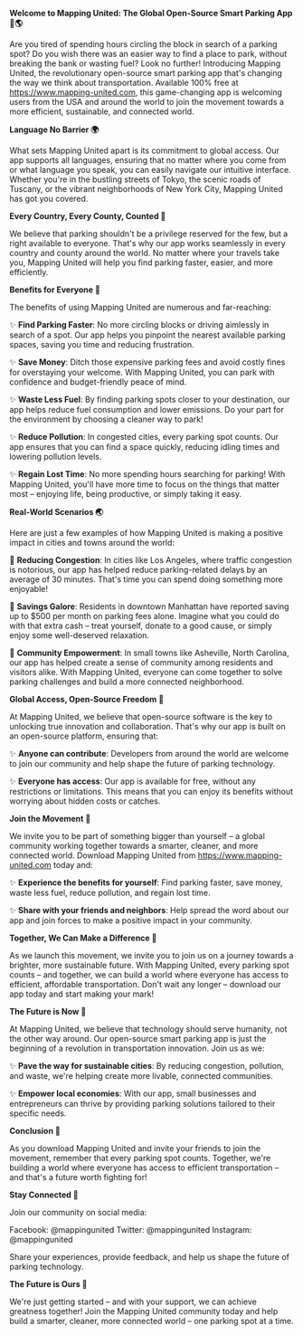 **Welcome to Mapping United: The Global Open-Source Smart Parking App 🚗🌎**

Are you tired of spending hours circling the block in search of a parking spot? Do you wish there was an easier way to find a place to park, without breaking the bank or wasting fuel? Look no further! Introducing Mapping United, the revolutionary open-source smart parking app that's changing the way we think about transportation. Available 100% free at https://www.mapping-united.com, this game-changing app is welcoming users from the USA and around the world to join the movement towards a more efficient, sustainable, and connected world.

**Language No Barrier 🌍**

What sets Mapping United apart is its commitment to global access. Our app supports all languages, ensuring that no matter where you come from or what language you speak, you can easily navigate our intuitive interface. Whether you're in the bustling streets of Tokyo, the scenic roads of Tuscany, or the vibrant neighborhoods of New York City, Mapping United has got you covered.

**Every Country, Every County, Counted 🌟**

We believe that parking shouldn't be a privilege reserved for the few, but a right available to everyone. That's why our app works seamlessly in every country and county around the world. No matter where your travels take you, Mapping United will help you find parking faster, easier, and more efficiently.

**Benefits for Everyone 🌈**

The benefits of using Mapping United are numerous and far-reaching:

✨ **Find Parking Faster**: No more circling blocks or driving aimlessly in search of a spot. Our app helps you pinpoint the nearest available parking spaces, saving you time and reducing frustration.

✨ **Save Money**: Ditch those expensive parking fees and avoid costly fines for overstaying your welcome. With Mapping United, you can park with confidence and budget-friendly peace of mind.

✨ **Waste Less Fuel**: By finding parking spots closer to your destination, our app helps reduce fuel consumption and lower emissions. Do your part for the environment by choosing a cleaner way to park!

✨ **Reduce Pollution**: In congested cities, every parking spot counts. Our app ensures that you can find a space quickly, reducing idling times and lowering pollution levels.

✨ **Regain Lost Time**: No more spending hours searching for parking! With Mapping United, you'll have more time to focus on the things that matter most – enjoying life, being productive, or simply taking it easy.

**Real-World Scenarios 🌏**

Here are just a few examples of how Mapping United is making a positive impact in cities and towns around the world:

🚗 **Reducing Congestion**: In cities like Los Angeles, where traffic congestion is notorious, our app has helped reduce parking-related delays by an average of 30 minutes. That's time you can spend doing something more enjoyable!

💸 **Savings Galore**: Residents in downtown Manhattan have reported saving up to $500 per month on parking fees alone. Imagine what you could do with that extra cash – treat yourself, donate to a good cause, or simply enjoy some well-deserved relaxation.

🌟 **Community Empowerment**: In small towns like Asheville, North Carolina, our app has helped create a sense of community among residents and visitors alike. With Mapping United, everyone can come together to solve parking challenges and build a more connected neighborhood.

**Global Access, Open-Source Freedom 🌈**

At Mapping United, we believe that open-source software is the key to unlocking true innovation and collaboration. That's why our app is built on an open-source platform, ensuring that:

✨ **Anyone can contribute**: Developers from around the world are welcome to join our community and help shape the future of parking technology.

✨ **Everyone has access**: Our app is available for free, without any restrictions or limitations. This means that you can enjoy its benefits without worrying about hidden costs or catches.

**Join the Movement 🚀**

We invite you to be part of something bigger than yourself – a global community working together towards a smarter, cleaner, and more connected world. Download Mapping United from https://www.mapping-united.com today and:

✨ **Experience the benefits for yourself**: Find parking faster, save money, waste less fuel, reduce pollution, and regain lost time.

✨ **Share with your friends and neighbors**: Help spread the word about our app and join forces to make a positive impact in your community.

**Together, We Can Make a Difference 🌟**

As we launch this movement, we invite you to join us on a journey towards a brighter, more sustainable future. With Mapping United, every parking spot counts – and together, we can build a world where everyone has access to efficient, affordable transportation. Don't wait any longer – download our app today and start making your mark!

**The Future is Now 🚀**

At Mapping United, we believe that technology should serve humanity, not the other way around. Our open-source smart parking app is just the beginning of a revolution in transportation innovation. Join us as we:

✨ **Pave the way for sustainable cities**: By reducing congestion, pollution, and waste, we're helping create more livable, connected communities.

✨ **Empower local economies**: With our app, small businesses and entrepreneurs can thrive by providing parking solutions tailored to their specific needs.

**Conclusion 🌟**

As you download Mapping United and invite your friends to join the movement, remember that every parking spot counts. Together, we're building a world where everyone has access to efficient transportation – and that's a future worth fighting for!

**Stay Connected 💬**

Join our community on social media:

Facebook: @mappingunited
Twitter: @mappingunited
Instagram: @mappingunited

Share your experiences, provide feedback, and help us shape the future of parking technology.

**The Future is Ours 🌟**

We're just getting started – and with your support, we can achieve greatness together! Join the Mapping United community today and help build a smarter, cleaner, more connected world – one parking spot at a time.